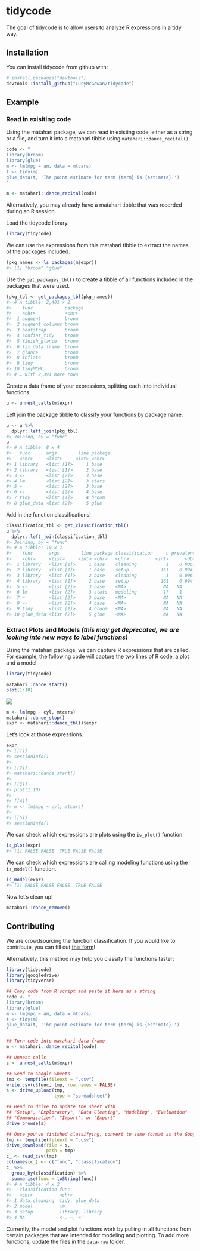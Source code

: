 
<!-- README.md is generated from README.Rmd. Please edit that file -->

# tidycode

The goal of tidycode is to allow users to analyze R expressions in a
tidy way.

## Installation

You can install tidycode from github with:

``` r
# install.packages("devtools")
devtools::install_github("LucyMcGowan/tidycode")
```

## Example

### Read in exisiting code

Using the matahari package, we can read in existing code, either as a
string or a file, and turn it into a matahari tibble using
`matahari::dance_recital()`.

``` r
code <- "
library(broom)
library(glue)
m <- lm(mpg ~ am, data = mtcars)
t <- tidy(m)
glue_data(t, 'The point estimate for term {term} is {estimate}.')
"

m <- matahari::dance_recital(code)
```

Alternatively, you may already have a matahari tibble that was recorded
during an R session.

Load the tidycode library.

``` r
library(tidycode)
```

We can use the expressions from this matahari tibble to extract the
names of the packages included.

``` r
(pkg_names <- ls_packages(m$expr))
#> [1] "broom" "glue"
```

Use the `get_packages_tbl()` to create a tibble of all functions
included in the packages that were used.

``` r
(pkg_tbl <- get_packages_tbl(pkg_names))
#> # A tibble: 2,401 x 2
#>    func            package
#>    <chr>           <chr>  
#>  1 augment         broom  
#>  2 augment_columns broom  
#>  3 bootstrap       broom  
#>  4 confint_tidy    broom  
#>  5 finish_glance   broom  
#>  6 fix_data_frame  broom  
#>  7 glance          broom  
#>  8 inflate         broom  
#>  9 tidy            broom  
#> 10 tidyMCMC        broom  
#> # … with 2,391 more rows
```

Create a data frame of your expressions, splitting each into individual
functions.

``` r
u <- unnest_calls(m$expr)
```

Left join the package tibble to classify your functions by package name.

``` r
u <- u %>%
  dplyr::left_join(pkg_tbl)
#> Joining, by = "func"
u
#> # A tibble: 8 x 4
#>   func      args        line package
#>   <chr>     <list>     <int> <chr>  
#> 1 library   <list [1]>     1 base   
#> 2 library   <list [1]>     2 base   
#> 3 <-        <list [2]>     3 base   
#> 4 lm        <list [2]>     3 stats  
#> 5 ~         <list [2]>     3 base   
#> 6 <-        <list [2]>     4 base   
#> 7 tidy      <list [1]>     4 broom  
#> 8 glue_data <list [2]>     5 glue
```

Add in the function classifications\!

``` r
classification_tbl <- get_classification_tbl()
u %>%
  dplyr::left_join(classification_tbl)
#> Joining, by = "func"
#> # A tibble: 10 x 7
#>    func      args        line package classification     n prevalence
#>    <chr>     <list>     <int> <chr>   <chr>          <int>      <dbl>
#>  1 library   <list [1]>     1 base    cleaning           1    0.00617
#>  2 library   <list [1]>     1 base    setup            161    0.994  
#>  3 library   <list [1]>     2 base    cleaning           1    0.00617
#>  4 library   <list [1]>     2 base    setup            161    0.994  
#>  5 <-        <list [2]>     3 base    <NA>              NA   NA      
#>  6 lm        <list [2]>     3 stats   modeling          17    1      
#>  7 ~         <list [2]>     3 base    <NA>              NA   NA      
#>  8 <-        <list [2]>     4 base    <NA>              NA   NA      
#>  9 tidy      <list [1]>     4 broom   <NA>              NA   NA      
#> 10 glue_data <list [2]>     5 glue    <NA>              NA   NA
```

### Extract Plots and Models *(this may get deprecated, we are looking into new ways to label functions)*

Using the matahari package, we can capture R expressions that are
called. For example, the following code will capture the two lines of R
code, a plot and a model.

``` r
library(tidycode)
```

``` r
matahari::dance_start()
plot(1:10)
```

![](README-example-1.png)<!-- -->

``` r
m <- lm(mpg ~ cyl, mtcars)
matahari::dance_stop()
expr <- matahari::dance_tbl()$expr
```

Let’s look at those expressions.

``` r
expr
#> [[1]]
#> sessionInfo()
#> 
#> [[2]]
#> matahari::dance_start()
#> 
#> [[3]]
#> plot(1:10)
#> 
#> [[4]]
#> m <- lm(mpg ~ cyl, mtcars)
#> 
#> [[5]]
#> sessionInfo()
```

We can check which expressions are plots using the `is_plot()` function.

``` r
is_plot(expr)
#> [1] FALSE FALSE  TRUE FALSE FALSE
```

We can check which expressions are calling modeling functions using the
`is_model()` function.

``` r
is_model(expr)
#> [1] FALSE FALSE FALSE  TRUE FALSE
```

Now let’s clean up\!

``` r
matahari::dance_remove()
```

## Contributing

We are crowdsourcing the function classification. If you would like to
contribute, you can fill out [this
form](https://docs.google.com/forms/d/e/1FAIpQLSfyDIVPC3cgKfplS3O7n-lCjWDLIzpCzgV2ffYAhyFuJaUooA/viewform?usp=sf_link)\!

Alternatively, this method may help you classify the functions faster:

``` r
library(tidycode)
library(googledrive)
library(tidyverse)

## Copy code from R script and paste it here as a string
code <- "
library(broom)
library(glue)
m <- lm(mpg ~ am, data = mtcars)
t <- tidy(m)
glue_data(t, 'The point estimate for term {term} is {estimate}.')
"

## Turn code into matahari data frame
m <- matahari::dance_recital(code)

## Unnest calls
c <- unnest_calls(m$expr)

## Send to Google Sheets
tmp <- tempfile(fileext = ".csv")
write.csv(c$func, tmp, row.names = FALSE)
s <- drive_upload(tmp,
                  type = "spreadsheet")

## Head to drive to update the sheet with 
## "Setup", "Exploratory", "Data Cleaning", "Modeling", "Evaluation"
## "Communication", "Import", or "Export"
drive_browse(s)

## Once you've finished classifying, convert to same format as the Google form
tmp <- tempfile(fileext = ".csv")
drive_download(file = s,
               path = tmp) 
c_ <- read_csv(tmp)
colnames(c_) <- c("func", "classification")
c_ %>%
  group_by(classification) %>%
  summarise(func = toString(func))
#> # A tibble: 4 x 2
#>   classification func            
#>   <chr>          <chr>           
#> 1 data cleaning  tidy, glue_data 
#> 2 model          lm              
#> 3 setup          library, library
#> 4 NA             <-, ~, <-       
```

Currently, the model and plot functions work by pulling in all functions
from certain packages that are intended for modeling and plotting. To
add more functions, update the files in the
[`data-raw`](https://github.com/LucyMcGowan/tidycode/tree/master/data-raw)
folder.
